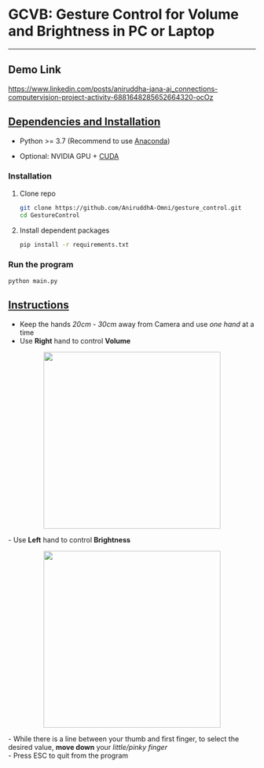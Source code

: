 # GCVB: Gesture Control for Volume and Brightness in PC or Laptop
***
## Demo Link
https://www.linkedin.com/posts/aniruddha-jana-aj_connections-computervision-project-activity-6881648285652664320-ocOz
## <u>Dependencies and Installation</u>

- Python >= 3.7 (Recommend to use [Anaconda](https://www.anaconda.com/download/#linux))

- Optional: NVIDIA GPU + [CUDA](https://developer.nvidia.com/cuda-downloads)


### Installation

1. Clone repo

    ```bash
    git clone https://github.com/AniruddhA-Omni/gesture_control.git
    cd GestureControl
    ```
2. Install dependent packages
    ```bash
    pip install -r requirements.txt
   ```

### Run the program
   ```
   python main.py
   ```

## <u>Instructions</u>
- Keep the hands <i>20cm - 30cm</i> away from Camera and use <i>one hand</i> at a time
- Use <b>Right</b> hand to control <b>Volume</b>
<p align="center">
  <img height="360" src="examples/Volume_control.png">
</p>
- Use <b>Left</b> hand to control <b>Brightness</b>
<p align="center">
  <img height="360" src="examples/Brightness_control.png">
</p>
- While there is a line between your thumb and first finger, to select the desired value, <b>move 
down</b> your <i>little/pinky finger</i>
<br>
- Press ESC to quit from the program
